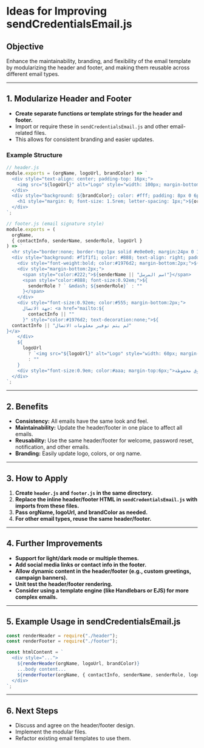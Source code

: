 # Ideas for Improving sendCredentialsEmail.js

## Objective

Enhance the maintainability, branding, and flexibility of the email template by modularizing the header and footer, and making them reusable across different email types.

---

## 1. Modularize Header and Footer

- **Create separate functions or template strings for the header and footer.**
- Import or require these in `sendCredentialsEmail.js` and other email-related files.
- This allows for consistent branding and easier updates.

### Example Structure

```js
// header.js
module.exports = (orgName, logoUrl, brandColor) => `
  <div style="text-align: center; padding-top: 16px;">
    <img src="${logoUrl}" alt="Logo" style="width: 100px; margin-bottom: 10px;" />
  </div>
  <div style="background: ${brandColor}; color: #fff; padding: 8px 0 6px 0; text-align: center;">
    <h1 style="margin: 0; font-size: 1.5rem; letter-spacing: 1px;">${orgName}</h1>
  </div>
`;

// footer.js (email signature style)
module.exports = (
  orgName,
  { contactInfo, senderName, senderRole, logoUrl }
) => `
  <hr style="border:none; border-top:1px solid #e0e0e0; margin:24px 0 12px 0;" />
  <div style="background: #f1f1f1; color: #888; text-align: right; padding: 12px 18px; font-size: 0.95rem; border-radius: 0 0 12px 12px;">
    <div style="font-weight:bold; color:#1976d2; margin-bottom:2px;">${orgName}</div>
    <div style="margin-bottom:2px;">
      <span style="color:#222;">${senderName || "اسم المرسل"}</span>
      <span style="color:#888; font-size:0.92em;">${
        senderRole ? ` &mdash; ${senderRole}` : ""
      }</span>
    </div>
    <div style="font-size:0.92em; color:#555; margin-bottom:2px;">
      جهة الاتصال: <a href="mailto:${
        contactInfo || ""
      }" style="color:#1976d2; text-decoration:none;">${
  contactInfo || "لم يتم توفير معلومات الاتصال"
}</a>
    </div>
    ${
      logoUrl
        ? `<img src="${logoUrl}" alt="Logo" style="width: 60px; margin-top: 6px;" />`
        : ""
    }
    <div style="font-size:0.9em; color:#aaa; margin-top:6px;">جميع الحقوق محفوظة</div>
  </div>
`;
```

---

## 2. Benefits

- **Consistency:** All emails have the same look and feel.
- **Maintainability:** Update the header/footer in one place to affect all emails.
- **Reusability:** Use the same header/footer for welcome, password reset, notification, and other emails.
- **Branding:** Easily update logo, colors, or org name.

---

## 3. How to Apply

1. **Create `header.js` and `footer.js` in the same directory.**
2. **Replace the inline header/footer HTML in `sendCredentialsEmail.js` with imports from these files.**
3. **Pass orgName, logoUrl, and brandColor as needed.**
4. **For other email types, reuse the same header/footer.**

---

## 4. Further Improvements

- **Support for light/dark mode or multiple themes.**
- **Add social media links or contact info in the footer.**
- **Allow dynamic content in the header/footer (e.g., custom greetings, campaign banners).**
- **Unit test the header/footer rendering.**
- **Consider using a template engine (like Handlebars or EJS) for more complex emails.**

---

## 5. Example Usage in sendCredentialsEmail.js

```js
const renderHeader = require("./header");
const renderFooter = require("./footer");

const htmlContent = `
  <div style="...">
    ${renderHeader(orgName, logoUrl, brandColor)}
    ...body content...
    ${renderFooter(orgName, { contactInfo, senderName, senderRole, logoUrl })}
  </div>
`;
```

---

## 6. Next Steps

- Discuss and agree on the header/footer design.
- Implement the modular files.
- Refactor existing email templates to use them.
